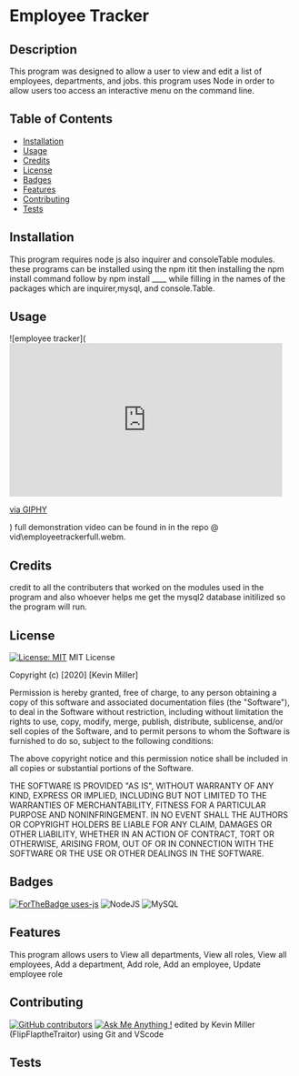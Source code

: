 # Employee Tracker

  ## Description 
This program was designed to allow a user to view and edit a list of employees, departments, and jobs. this program uses Node in order to allow users too access an interactive menu on the command line.
  
  
  ## Table of Contents
  
  
  * [Installation](#installation)
  * [Usage](#usage)
  * [Credits](#credits)
  * [License](#license)
  * [Badges](#badges)
  * [Features](#features)
  * [Contributing](#contributing)
  * [Tests](#tests)
  
  ## Installation
  This program requires node js also inquirer and consoleTable modules. these programs can be installed using the npm itit then installing the npm install command follow by npm install ____ while filling in the names of the packages which are inquirer,mysql, and console.Table.

  
  
  ## Usage 
  ![employee tracker](<iframe src="https://giphy.com/embed/KoTMdYpkEDovqfqA83" width="480" height="270" frameBorder="0" class="giphy-embed" allowFullScreen></iframe><p><a href="https://giphy.com/gifs/KoTMdYpkEDovqfqA83">via GIPHY</a></p>)
full demonstration video can be found in in the repo @ vid\employeetrackerfull.webm.
  ## Credits
  credit to all the contributers that worked on the modules used in the program and also whoever helps me get the mysql2 database initilized so the program will run.

  
  ## License
  [![License: MIT](https://img.shields.io/badge/License-MIT-yellow.svg)](https://opensource.org/licenses/MIT)
 MIT License

Copyright (c) [2020] [Kevin Miller]

Permission is hereby granted, free of charge, to any person obtaining a copy of this software and associated documentation files (the "Software"), to deal in the Software without restriction, including without limitation the rights to use, copy, modify, merge, publish, distribute, sublicense, and/or sell copies of the Software, and to permit persons to whom the Software is furnished to do so, subject to the following conditions:

The above copyright notice and this permission notice shall be included in all copies or substantial portions of the Software.

THE SOFTWARE IS PROVIDED "AS IS", WITHOUT WARRANTY OF ANY KIND, EXPRESS OR IMPLIED, INCLUDING BUT NOT LIMITED TO THE WARRANTIES OF MERCHANTABILITY, FITNESS FOR A PARTICULAR PURPOSE AND NONINFRINGEMENT. IN NO EVENT SHALL THE AUTHORS OR COPYRIGHT HOLDERS BE LIABLE FOR ANY CLAIM, DAMAGES OR OTHER LIABILITY, WHETHER IN AN ACTION OF CONTRACT, TORT OR OTHERWISE, ARISING FROM, OUT OF OR IN CONNECTION WITH THE SOFTWARE OR THE USE OR OTHER DEALINGS IN THE SOFTWARE.
  
  
  
  ## Badges
  [![ForTheBadge uses-js](http://ForTheBadge.com/images/badges/uses-js.svg)](http://ForTheBadge.com)
  <img alt="NodeJS" src="https://img.shields.io/badge/node.js%20-%2343853D.svg?&style=for-the-badge&logo=node.js&logoColor=white"/>
  <img alt="MySQL" src="https://img.shields.io/badge/mysql-%2300f.svg?&style=for-the-badge&logo=mysql&logoColor=white"/>
  
  ## Features
  This program allows users to View all departments, View all roles, View all employees, Add a department, Add role, Add an employee, Update employee role

  
  
  ## Contributing
  [![GitHub contributors](https://img.shields.io/github/contributors/Naereen/StrapDown.js.svg)](https://github.com/FlipFlaptheTraitor/Emplyee-Tracker/graphs/contributors)
  [![Ask Me Anything !](https://img.shields.io/badge/Ask%20me-anything-1abc9c.svg)]( https://github.com/FlipFlaptheTraitor)
 edited by Kevin Miller (FlipFlaptheTraitor) using Git and VScode

  ## Tests